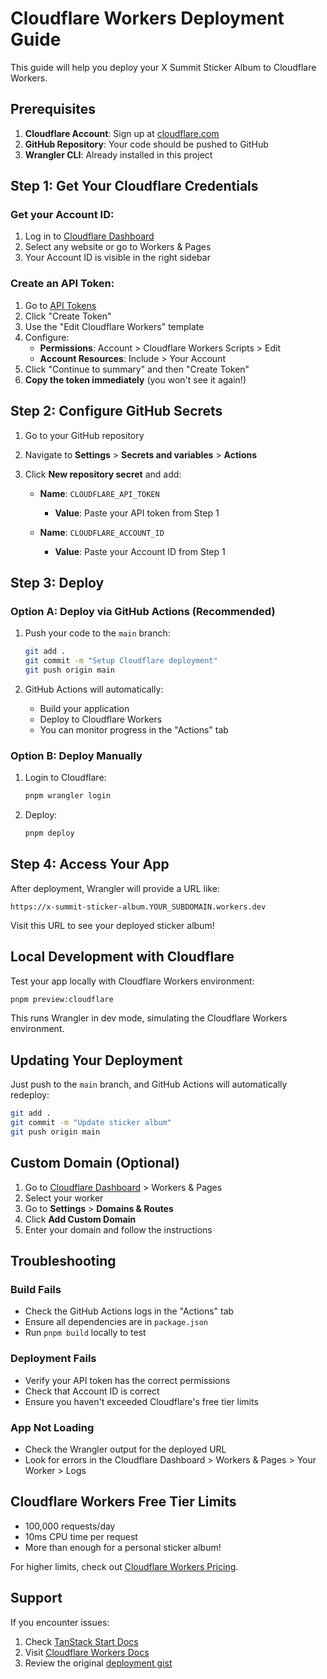 # Cloudflare Workers Deployment Guide

This guide will help you deploy your X Summit Sticker Album to Cloudflare Workers.

## Prerequisites

1. **Cloudflare Account**: Sign up at [cloudflare.com](https://dash.cloudflare.com/sign-up)
2. **GitHub Repository**: Your code should be pushed to GitHub
3. **Wrangler CLI**: Already installed in this project

## Step 1: Get Your Cloudflare Credentials

### Get your Account ID:
1. Log in to [Cloudflare Dashboard](https://dash.cloudflare.com/)
2. Select any website or go to Workers & Pages
3. Your Account ID is visible in the right sidebar

### Create an API Token:
1. Go to [API Tokens](https://dash.cloudflare.com/profile/api-tokens)
2. Click "Create Token"
3. Use the "Edit Cloudflare Workers" template
4. Configure:
   - **Permissions**: Account > Cloudflare Workers Scripts > Edit
   - **Account Resources**: Include > Your Account
5. Click "Continue to summary" and then "Create Token"
6. **Copy the token immediately** (you won't see it again!)

## Step 2: Configure GitHub Secrets

1. Go to your GitHub repository
2. Navigate to **Settings** > **Secrets and variables** > **Actions**
3. Click **New repository secret** and add:

   - **Name**: `CLOUDFLARE_API_TOKEN`
     - **Value**: Paste your API token from Step 1

   - **Name**: `CLOUDFLARE_ACCOUNT_ID`
     - **Value**: Paste your Account ID from Step 1

## Step 3: Deploy

### Option A: Deploy via GitHub Actions (Recommended)

1. Push your code to the `main` branch:
   ```bash
   git add .
   git commit -m "Setup Cloudflare deployment"
   git push origin main
   ```

2. GitHub Actions will automatically:
   - Build your application
   - Deploy to Cloudflare Workers
   - You can monitor progress in the "Actions" tab

### Option B: Deploy Manually

1. Login to Cloudflare:
   ```bash
   pnpm wrangler login
   ```

2. Deploy:
   ```bash
   pnpm deploy
   ```

## Step 4: Access Your App

After deployment, Wrangler will provide a URL like:
```
https://x-summit-sticker-album.YOUR_SUBDOMAIN.workers.dev
```

Visit this URL to see your deployed sticker album!

## Local Development with Cloudflare

Test your app locally with Cloudflare Workers environment:

```bash
pnpm preview:cloudflare
```

This runs Wrangler in dev mode, simulating the Cloudflare Workers environment.

## Updating Your Deployment

Just push to the `main` branch, and GitHub Actions will automatically redeploy:

```bash
git add .
git commit -m "Update sticker album"
git push origin main
```

## Custom Domain (Optional)

1. Go to [Cloudflare Dashboard](https://dash.cloudflare.com/) > Workers & Pages
2. Select your worker
3. Go to **Settings** > **Domains & Routes**
4. Click **Add Custom Domain**
5. Enter your domain and follow the instructions

## Troubleshooting

### Build Fails
- Check the GitHub Actions logs in the "Actions" tab
- Ensure all dependencies are in `package.json`
- Run `pnpm build` locally to test

### Deployment Fails
- Verify your API token has the correct permissions
- Check that Account ID is correct
- Ensure you haven't exceeded Cloudflare's free tier limits

### App Not Loading
- Check the Wrangler output for the deployed URL
- Look for errors in the Cloudflare Dashboard > Workers & Pages > Your Worker > Logs

## Cloudflare Workers Free Tier Limits

- 100,000 requests/day
- 10ms CPU time per request
- More than enough for a personal sticker album!

For higher limits, check out [Cloudflare Workers Pricing](https://workers.cloudflare.com/).

## Support

If you encounter issues:
1. Check [TanStack Start Docs](https://tanstack.com/start)
2. Visit [Cloudflare Workers Docs](https://developers.cloudflare.com/workers/)
3. Review the original [deployment gist](https://gist.github.com/slawton3/509f61c8e764e544d063cdd93b53c363)
